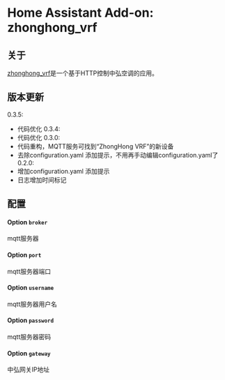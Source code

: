 # Home Assistant Add-on: zhonghong_vrf

## 关于

[zhonghong_vrf](https://github.com/xswxm/hassio-addons/blob/main/zhonghong_vrf/README.md)是一个基于HTTP控制中弘空调的应用。

## 版本更新
0.3.5:
- 代码优化
0.3.4:
- 代码优化
0.3.0:
- 代码重构，MQTT服务可找到“ZhongHong VRF”的新设备
- 去除configuration.yaml 添加提示，不用再手动编辑configuration.yaml了
0.2.0: 
- 增加configuration.yaml 添加提示
- 日志增加时间标记


## 配置

#### Option `broker`

mqtt服务器

#### Option `port`

mqtt服务器端口

#### Option `username`

mqtt服务器用户名

#### Option `password`

mqtt服务器密码

#### Option `gateway`

中弘网关IP地址